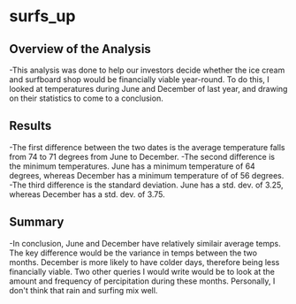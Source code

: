 # surfs_up

## Overview of the Analysis

-This analysis was done to help our investors decide whether the ice cream and surfboard shop would be financially viable year-round. To do this, I looked at temperatures during June and December of last year, and drawing on their statistics to come to a conclusion.

## Results

-The first difference between the two dates is the average temperature falls from 74 to 71 degrees from June to December.
-The second difference is the minimum temperatures. June has a minimum temperature of 64 degrees, whereas December has a minimum temperature of of 56 degrees.
-The third difference is the standard deviation. June has a std. dev. of 3.25, whereas December has a std. dev. of 3.75.

## Summary

-In conclusion, June and December have relatively similair average temps. The key difference would be the variance in temps between the two months. December is more likely to have colder days, therefore being less financially viable. Two other queries I would write would be to look at the amount and frequency of percipitation during these months. Personally, I don't think that rain and surfing mix well.